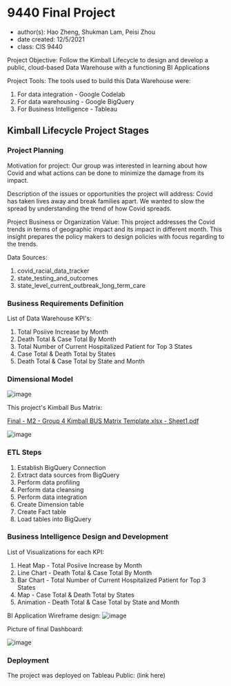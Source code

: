 # 9440 Final Project
- author(s): Hao Zheng, Shukman Lam, Peisi Zhou
- date created: 12/5/2021
- class: CIS 9440

Project Objective: Follow the Kimball Lifecycle to design and develop a public, cloud-based Data Warehouse with a functioning BI Applications

Project Tools:
The tools used to build this Data Warehouse were: 
1. For data integration - Google Codelab
2. For data warehousing - Google BigQuery
3. For Business Intelligence - Tableau

## Kimball Lifecycle Project Stages

### Project Planning

Motivation for project:
Our group was interested in learning about how Covid and what actions can be done to minimize the damage from its impact.

Description of the issues or opportunities the project will address:
Covid has taken lives away and break families apart. We wanted to slow the spread by understanding the trend of how Covid spreads.


Project Business or Organization Value:
This project addresses the Covid trends in terms of geographic impact and its impact in different month.
This insight prepares the policy makers to design policies with focus regarding to the trends.

Data Sources:
1. covid_racial_data_tracker
2. state_testing_and_outcomes
3. state_level_current_outbreak_long_term_care


### Business Requirements Definition

List of Data Warehouse KPI's:
1. Total Posiive Increase by Month
2. Death Total & Case Total By Month
3. Total Number of Current Hospitalized Patient for Top 3 States
4. Case Total & Death Total by States 
5. Death Total & Case Total by State and Month


### Dimensional Model

![image](https://user-images.githubusercontent.com/95451679/144943519-9a85f092-eac0-46e6-a098-e91ea9bf10f5.png)



This project's Kimball Bus Matrix:

[Final - M2 - Group 4 Kimball BUS Matrix Template.xlsx - Sheet1.pdf](https://github.com/Mesoic2/9440-final/files/7673195/Final.-.M2.-.Group.4.Kimball.BUS.Matrix.Template.xlsx.-.Sheet1.pdf)

![image](https://user-images.githubusercontent.com/95451679/144943181-40affb36-3e6d-4751-8b01-5431ecbb7360.png)


### ETL Steps
1. Establish BigQuery Connection
2. Extract data sources from BigQuery
3. Perform data profiling 
4. Perform data cleansing
5. Perform data integration 
6. Create Dimension table
7. Create Fact table
8. Load tables into BigQuery

### Business Intelligence Design and Development

List of Visualizations for each KPI:
1. Heat Map - Total Posiive Increase by Month
2. Line Chart - Death Total & Case Total By Month
3. Bar Chart - Total Number of Current Hospitalized Patient for Top 3 States
4. Map - Case Total & Death Total by States 
5. Animation - Death Total & Case Total by State and Month

BI Application Wireframe design:
![image](https://user-images.githubusercontent.com/95451679/144768147-4608806a-d4c6-4843-9f9f-48e66f56184d.png)

Picture of final Dashboard:

![image](https://user-images.githubusercontent.com/95451679/144768181-3ad3241b-2e17-41fd-8737-e5d546eea126.png)



### Deployment

The project was deployed on Tableau Public: (link here)
